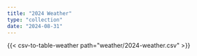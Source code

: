 ```yaml
---
title: "2024 Weather"
type: "collection"
date: "2024-08-31"
---
```


{{< csv-to-table-weather path="weather/2024-weather.csv" >}}
